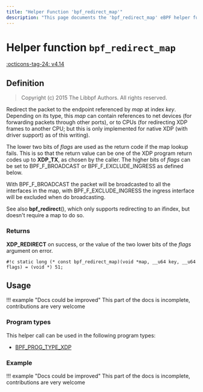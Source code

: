 ```yaml
---
title: "Helper Function 'bpf_redirect_map'"
description: "This page documents the 'bpf_redirect_map' eBPF helper function, including its defintion, usage, program types that can use it, and examples."
---
```

# Helper function `bpf_redirect_map`

<!-- [FEATURE_TAG](bpf_redirect_map) -->
[:octicons-tag-24: v4.14](https://github.com/torvalds/linux/commit/546ac1ffb70d25b56c1126940e5ec639c4dd7413)
<!-- [/FEATURE_TAG] -->

## Definition

> Copyright (c) 2015 The Libbpf Authors. All rights reserved.


<!-- [HELPER_FUNC_DEF] -->
Redirect the packet to the endpoint referenced by _map_ at index _key_. Depending on its type, this _map_ can contain references to net devices (for forwarding packets through other ports), or to CPUs (for redirecting XDP frames to another CPU; but this is only implemented for native XDP (with driver support) as of this writing).

The lower two bits of _flags_ are used as the return code if the map lookup fails. This is so that the return value can be one of the XDP program return codes up to **XDP_TX**, as chosen by the caller. The higher bits of _flags_ can be set to BPF_F_BROADCAST or BPF_F_EXCLUDE_INGRESS as defined below.

With BPF_F_BROADCAST the packet will be broadcasted to all the interfaces in the map, with BPF_F_EXCLUDE_INGRESS the ingress interface will be excluded when do broadcasting.

See also **bpf_redirect**(), which only supports redirecting to an ifindex, but doesn't require a map to do so.

### Returns

**XDP_REDIRECT** on success, or the value of the two lower bits of the _flags_ argument on error.

`#!c static long (* const bpf_redirect_map)(void *map, __u64 key, __u64 flags) = (void *) 51;`
<!-- [/HELPER_FUNC_DEF] -->

## Usage

!!! example "Docs could be improved"
    This part of the docs is incomplete, contributions are very welcome

### Program types

This helper call can be used in the following program types:

<!-- DO NOT EDIT MANUALLY -->
<!-- [HELPER_FUNC_PROG_REF] -->
 * [BPF_PROG_TYPE_XDP](../program-type/BPF_PROG_TYPE_XDP.md)
<!-- [/HELPER_FUNC_PROG_REF] -->

### Example

!!! example "Docs could be improved"
    This part of the docs is incomplete, contributions are very welcome
